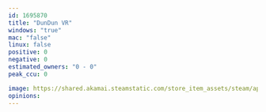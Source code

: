 ```yaml
---
id: 1695870
title: "DunDun VR"
windows: "true"
mac: "false"
linux: false
positive: 0
negative: 0
estimated_owners: "0 - 0"
peak_ccu: 0

image: https://shared.akamai.steamstatic.com/store_item_assets/steam/apps/1695870/header.jpg?t=1726392486
opinions:
---
```

